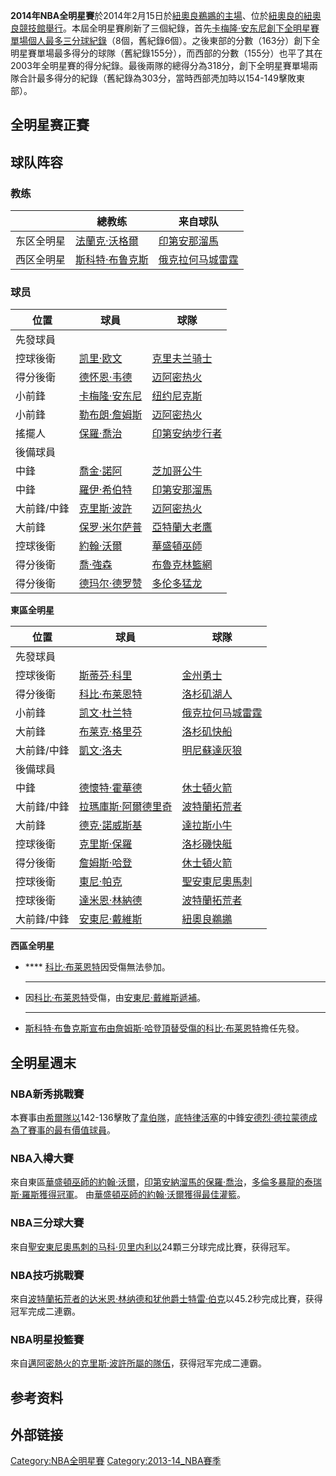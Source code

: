 **2014年NBA全明星賽**於2014年2月15日於[紐奧良鵜鶘的主場](https://zh.wikipedia.org/wiki/紐奧良鵜鶘 "wikilink")、位於[紐奧良的](https://zh.wikipedia.org/wiki/紐奧良 "wikilink")[紐奧良競技館舉行](https://zh.wikipedia.org/wiki/紐奧良競技館 "wikilink")。本屆全明星賽刷新了三個紀錄，首先[卡梅隆·安东尼創下全明星賽單場個人最多三分球紀錄](https://zh.wikipedia.org/wiki/卡梅隆·安东尼 "wikilink")（8個，舊紀錄6個）。之後東部的分數（163分）創下全明星賽單場最多得分的球隊（舊紀錄155分），而西部的分數（155分）也平了其在2003年全明星賽的得分紀錄。最後兩隊的總得分為318分，創下全明星賽單場兩隊合計最多得分的紀錄（舊紀錄為303分，當時西部凴加時以154-149擊敗東部）。

## 全明星赛正賽

## 球队阵容

### 教练

|       | 總教练                                                           | 来自球队                                                      |
| ----- | ------------------------------------------------------------- | --------------------------------------------------------- |
| 东区全明星 | [法蘭克·沃格爾](https://zh.wikipedia.org/wiki/法蘭克·沃格爾 "wikilink")   | [印第安那溜馬](https://zh.wikipedia.org/wiki/印第安那溜馬 "wikilink") |
| 西区全明星 | [斯科特·布鲁克斯](https://zh.wikipedia.org/wiki/斯科特·布鲁克斯 "wikilink") | [俄克拉何马城雷霆](../Page/俄克拉何马城雷霆.md "wikilink")                |

### 球员

| 位置     | 球員                                                          | 球隊                                                        |
| ------ | ----------------------------------------------------------- | --------------------------------------------------------- |
| 先發球員   |                                                             |                                                           |
| 控球後衛   | [凯里·欧文](https://zh.wikipedia.org/wiki/凯里·欧文 "wikilink")     | [克里夫兰骑士](../Page/克里夫兰骑士.md "wikilink")                    |
| 得分後衛   | [德怀恩·韦德](https://zh.wikipedia.org/wiki/德怀恩·韦德 "wikilink")   | [迈阿密热火](../Page/迈阿密热火.md "wikilink")                      |
| 小前鋒    | [卡梅隆·安东尼](https://zh.wikipedia.org/wiki/卡梅隆·安东尼 "wikilink") | [纽约尼克斯](https://zh.wikipedia.org/wiki/纽约尼克斯 "wikilink")   |
| 小前鋒    | [勒布朗·詹姆斯](../Page/勒布朗·詹姆斯.md "wikilink")                    | [迈阿密热火](../Page/迈阿密热火.md "wikilink")                      |
| 搖擺人    | [保羅·喬治](https://zh.wikipedia.org/wiki/保羅·喬治 "wikilink")     | [印第安纳步行者](../Page/印第安纳步行者.md "wikilink")                  |
| 後備球員   |                                                             |                                                           |
| 中鋒     | [喬金·諾阿](https://zh.wikipedia.org/wiki/喬金·諾阿 "wikilink")     | [芝加哥公牛](../Page/芝加哥公牛.md "wikilink")                      |
| 中鋒     | [羅伊·希伯特](https://zh.wikipedia.org/wiki/羅伊·希伯特 "wikilink")   | [印第安那溜馬](https://zh.wikipedia.org/wiki/印第安那溜馬 "wikilink") |
| 大前鋒/中鋒 | [克里斯·波許](https://zh.wikipedia.org/wiki/克里斯·波許 "wikilink")   | [迈阿密热火](../Page/迈阿密热火.md "wikilink")                      |
| 大前鋒    | [保罗·米尔萨普](../Page/保罗·米尔萨普.md "wikilink")                    | [亞特蘭大老鷹](https://zh.wikipedia.org/wiki/亞特蘭大老鷹 "wikilink") |
| 控球後衛   | [約翰·沃爾](https://zh.wikipedia.org/wiki/約翰·沃爾 "wikilink")     | [華盛頓巫師](https://zh.wikipedia.org/wiki/華盛頓巫師 "wikilink")   |
| 得分後衛   | [喬·強森](https://zh.wikipedia.org/wiki/喬·強森 "wikilink")       | [布魯克林籃網](https://zh.wikipedia.org/wiki/布魯克林籃網 "wikilink") |
| 得分後衛   | [德玛尔·德罗赞](../Page/德玛尔·德罗赞.md "wikilink")                    | [多伦多猛龙](../Page/多伦多猛龙.md "wikilink")                      |

**東區全明星**

| 位置     | 球員                                                                  | 球隊                                                          |
| ------ | ------------------------------------------------------------------- | ----------------------------------------------------------- |
| 先發球員   |                                                                     |                                                             |
| 控球後衛   | [斯蒂芬·科里](../Page/斯蒂芬·科里.md "wikilink")                              | [金州勇士](../Page/金州勇士.md "wikilink")                          |
| 得分後衛   | [科比·布莱恩特](../Page/科比·布莱恩特.md "wikilink")                            | [洛杉矶湖人](../Page/洛杉矶湖人.md "wikilink")                        |
| 小前鋒    | [凯文·杜兰特](../Page/凯文·杜兰特.md "wikilink")                              | [俄克拉何马城雷霆](../Page/俄克拉何马城雷霆.md "wikilink")                  |
| 大前鋒    | [布莱克·格里芬](https://zh.wikipedia.org/wiki/布莱克·格里芬 "wikilink")         | [洛杉矶快船](../Page/洛杉矶快船.md "wikilink")                        |
| 大前鋒/中鋒 | [凱文·洛夫](https://zh.wikipedia.org/wiki/凱文·洛夫 "wikilink")             | [明尼蘇達灰狼](https://zh.wikipedia.org/wiki/明尼蘇達灰狼 "wikilink")   |
| 後備球員   |                                                                     |                                                             |
| 中鋒     | [德懷特·霍華德](https://zh.wikipedia.org/wiki/德懷特·霍華德 "wikilink")         | [休士頓火箭](https://zh.wikipedia.org/wiki/休士頓火箭 "wikilink")     |
| 大前鋒/中鋒 | [拉瑪庫斯·阿爾德里奇](https://zh.wikipedia.org/wiki/拉瑪庫斯·阿爾德里奇 "wikilink")   | [波特蘭拓荒者](https://zh.wikipedia.org/wiki/波特蘭拓荒者 "wikilink")   |
| 大前鋒    | [德克·諾威斯基](https://zh.wikipedia.org/wiki/德克·諾威斯基 "wikilink")         | [達拉斯小牛](https://zh.wikipedia.org/wiki/達拉斯小牛 "wikilink")     |
| 控球後衛   | [克里斯·保羅](https://zh.wikipedia.org/wiki/克里斯·保羅 "wikilink")           | [洛杉磯快艇](https://zh.wikipedia.org/wiki/洛杉磯快艇 "wikilink")     |
| 得分後衛   | [詹姆斯·哈登](https://zh.wikipedia.org/wiki/詹姆斯·哈登 "wikilink")           | [休士頓火箭](https://zh.wikipedia.org/wiki/休士頓火箭 "wikilink")     |
| 控球後衛   | [東尼·帕克](https://zh.wikipedia.org/wiki/東尼·帕克 "wikilink")             | [聖安東尼奧馬刺](https://zh.wikipedia.org/wiki/聖安東尼奧馬刺 "wikilink") |
| 控球後衛   | [達米恩·林納德](https://zh.wikipedia.org/wiki/達米恩·林納德 "wikilink")         | [波特蘭拓荒者](https://zh.wikipedia.org/wiki/波特蘭拓荒者 "wikilink")   |
| 大前鋒/中鋒 | [安東尼·戴維斯](https://zh.wikipedia.org/wiki/安東尼·戴維斯_\(籃球員\) "wikilink") | [紐奧良鵜鶘](https://zh.wikipedia.org/wiki/紐奧良鵜鶘 "wikilink")     |

**西區全明星**

  - **** [科比·布莱恩特](../Page/科比·布莱恩特.md "wikilink")因受傷無法參加。
  - ****
    因[科比·布莱恩特](../Page/科比·布莱恩特.md "wikilink")受傷，由[安東尼·戴維斯遞補](https://zh.wikipedia.org/wiki/安東尼·戴維斯_\(籃球員\) "wikilink")。
  - ****
    [斯科特·布鲁克斯宣布由](https://zh.wikipedia.org/wiki/斯科特·布鲁克斯 "wikilink")[詹姆斯·哈登頂替受傷的](https://zh.wikipedia.org/wiki/詹姆斯·哈登 "wikilink")[科比·布莱恩特](../Page/科比·布莱恩特.md "wikilink")擔任先發。

## 全明星週末

### NBA新秀挑戰賽

本賽事由[希爾隊以](https://zh.wikipedia.org/wiki/格蘭特·希爾 "wikilink")142-136擊敗了[韋伯隊](https://zh.wikipedia.org/wiki/克里斯·韋伯 "wikilink")，[底特律活塞](../Page/底特律活塞.md "wikilink")的中鋒[安德烈·德拉蒙德成為了賽事的最有價值球員](https://zh.wikipedia.org/wiki/:en:Andre_Drummond "wikilink")。

### NBA入樽大賽

來自東區[華盛頓巫師的](https://zh.wikipedia.org/wiki/華盛頓巫師 "wikilink")[約翰·沃爾](https://zh.wikipedia.org/wiki/約翰·沃爾 "wikilink")，[印第安納溜馬的](https://zh.wikipedia.org/wiki/印第安納溜馬 "wikilink")[保羅·喬治](https://zh.wikipedia.org/wiki/保羅·喬治 "wikilink")，[多倫多暴龍的](https://zh.wikipedia.org/wiki/多倫多暴龍 "wikilink")[泰瑞斯·羅斯獲得冠軍](https://zh.wikipedia.org/wiki/:en:Terrence_Ross "wikilink")。
由[華盛頓巫師的](https://zh.wikipedia.org/wiki/華盛頓巫師 "wikilink")[約翰·沃爾獲得最佳灌籃](https://zh.wikipedia.org/wiki/約翰·沃爾 "wikilink")。

### NBA三分球大賽

來自[聖安東尼奧馬刺的](https://zh.wikipedia.org/wiki/聖安東尼奧馬刺 "wikilink")[马科·贝里内利以](https://zh.wikipedia.org/wiki/马科·贝里内利 "wikilink")24顆三分球完成比賽，获得冠军。

### NBA技巧挑戰賽

來自[波特蘭拓荒者的](https://zh.wikipedia.org/wiki/波特蘭拓荒者 "wikilink")[达米恩·林纳德和](https://zh.wikipedia.org/wiki/达米恩·林纳德 "wikilink")[犹他爵士](https://zh.wikipedia.org/wiki/犹他爵士 "wikilink")[特雷·伯克](../Page/特雷·伯克.md "wikilink")以45.2秒完成比賽，获得冠军完成二連霸。

### NBA明星投籃賽

來自[邁阿密熱火的](https://zh.wikipedia.org/wiki/邁阿密熱火 "wikilink")[克里斯·波許所屬的隊伍](https://zh.wikipedia.org/wiki/克里斯·波許 "wikilink")，获得冠军完成二連霸。

## 参考资料

<div style="font-size:small" class="references-2column">

<references />

</div>

## 外部链接

[Category:NBA全明星賽](https://zh.wikipedia.org/wiki/Category:NBA全明星賽 "wikilink")
[Category:2013-14_NBA賽季](https://zh.wikipedia.org/wiki/Category:2013-14_NBA賽季 "wikilink")